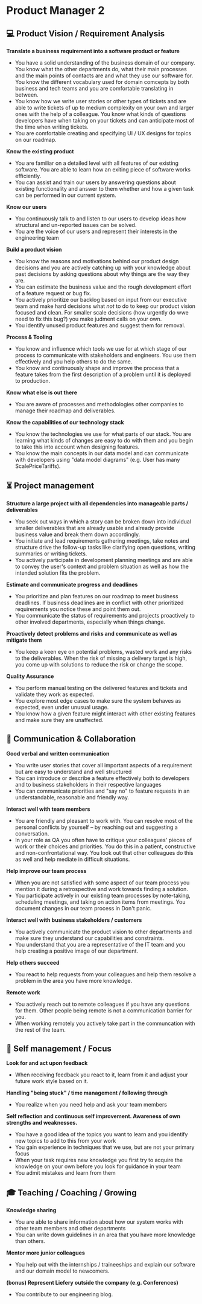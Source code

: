 # Product Manager 2


## 💻 Product Vision / Requirement Analysis

**Translate a business requirement into a software product or feature**
* You have a solid understanding of the business domain of our company. You know what the other departments do, what their main processes and the main points of contacts are and what they use our software for. You know the different vocabulary used for domain comcepts by both business and tech teams and you are comfortable translating in between.
* You know how we write user stories or other types of tickets and are able to write tickets of up to medium complexity on your own and larger ones with the help of a colleague. You know what kinds of questions developers have when taking on your tickets and can anticipate most of the time when writing tickets.
* You are comfortable creating and specifying UI / UX designs for topics on our roadmap.

**Know the existing product**
* You are familiar on a detailed level with all features of our existing software. You are able to learn how an exiting piece of software works efficiently.
* You can assist and train our users by answering questions about existing functionality and answer to them whether and how a given task can be performed in our current system.

**Know our users**
* You continuously talk to and listen to our users to develop ideas how structural and un-reported issues can be solved.
* You are the voice of our users and represent their interests in the engineering team

**Build a product vision**
* You know the reasons and motivations behind our product design decisions and you are actively catching up with your knowledge about past decisions by asking questions about why things are the way they are.
* You can estimate the business value and the rough development effort of a feature request or bug fix.
* You actively prioritize our backlog based on input from our executive team and make hard decisions what _not_ to do to keep our product vision focused and clean. For smaller scale decisions (how urgently do wwe need to fix this bug?) you make judment calls on your own.
* You identify unused product features and suggest them for removal.

**Process & Tooling**
* You know and influence which tools we use for at which stage of our process to communicate with stakeholders and engineers. You use them effectively and you help others to do the same.
* You know and continuously shape and improve the process that a feature takes from the first description of a problem until it is deployed to production.

**Know what else is out there**
* You are aware of processes and methodologies other companies to manage their roadmap and deliverables.

**Know the capabilities of our technology stack**
* You know the technologies we use for what parts of our stack. You are learning what kinds of changes are easy to do with them and you begin to take this into account when designing features.
* You know the main concepts in our data model and can communicate with developers using "data model diagrams" (e.g. User has many ScalePriceTariffs).


## ⏳ Project management

**Structure a large project with all dependencies into manageable parts / deliverables**
* You seek out ways in which a story can be broken down into individual smaller deliverables that are already usable and already provide business value and break them down accordingly.
* You initiate and lead requirements gathering meetings, take notes and structure drive the follow-up tasks like clarifying open questions, writing summaries or writing tickets.
* You actively participate in development planning meetings and are able to convey the user's context and problem situation as well as how the intended solution fits the problem.

**Estimate and communicate progress and deadlines**
* You prioritize and plan features on our roadmap to meet business deadlines. If business deadlines are in conflict with other prioritized requirements you notice these and point them out.
* You communicate the status of requirements and projects proactively to other involved departments, especially when things change. 

**Proactively detect problems and risks and communicate as well as mitigate them**
* You keep a keen eye on potential problems, wasted work and any risks to the deliverables. When the risk of missing a delivery target is high, you come up with solutions to reduce the risk or change the scope.

**Quality Assurance**
* You perform manual testing on the delivered features and tickets and validate they work as expected.
* You explore most edge cases to make sure the system behaves as expected, even under unusual usage.
* You know how a given feature might interact with other existing features and make sure they are unaffected.


## 💬 Communication & Collaboration

**Good verbal and written communication**
* You write user stories that cover all important aspects of a requirement but are easy to understand and well structured
* You can introduce or describe a feature effectively both to developers and to business stakeholders in their respective languages
* You can communicate priorities and "say no" to feature requests in an understandable, reasonable and friendly way.

**Interact well with team members**
* You are friendly and pleasant to work with. You can resolve most of the personal conflicts by yourself – by reaching out and suggesting a conversation.
* In your role as QA you often have to critique your colleagues' pieces of work or their choices and priorities. You do this in a patient, constructive and non-confrontational way. You look out that other colleagues do this as well and help mediate in difficult situations.

**Help improve our team process**
* When you are not satisfied with some aspect of our team process you mention it during a retrospective and work towards finding a solution.
* You participate actively in our existing team processes by note-taking, scheduling meetings, and taking on action items from meetings. You document changes in our team process in Don't panic.

**Interact well with business stakeholders / customers**
* You actively communicate the product vision to other departments and make sure they understand our capabilities and constraints.
* You understand that you are a representative of the IT team and you help creating a positive image of our department.

**Help others succeed**
* You react to help requests from your colleagues and help them resolve a problem in the area you have more knowledge.

**Remote work**
* You actively reach out to remote colleagues if you have any questions for them. Other people being remote is not a communication barrier for you.
* When working remotely you actively take part in the communcation with the rest of the team.


## 🎯 Self management / Focus

**Look for and act upon feedback**
* When receiving feedback you react to it, learn from it and adjust your future work style based on it.

**Handling "being stuck" / time management / following through**
* You realize when you need help and ask your team members

**Self reflection and continuous self improvement. Awareness of own strengths and weaknesses.**
* You have a good idea of the topics you want to learn and you identify new topics to add to this from your work
* You gain experience in techniques that we use, but are not your primary focus
* When your task requires new knowledge you first try to acquire the knowledge on your own before you look for guidance in your team
* You admit mistakes and learn from them


## 🎓 Teaching / Coaching / Growing

**Knowledge sharing**
* You are able to share information about how our system works with other team members and other departments
* You can write down guidelines in an area that you have more knowledge than others.

**Mentor more junior colleagues**
* You help out with the internships / traineeships and explain our software and our domain model to newcomers.

**(bonus) Represent Liefery outside the company (e.g. Conferences)**
* You contribute to our engineering blog.
